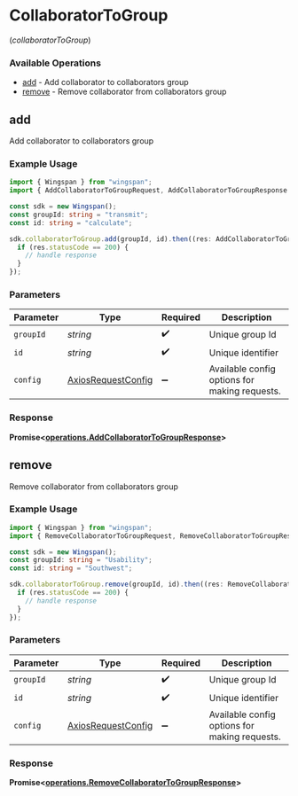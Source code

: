 # CollaboratorToGroup
(*collaboratorToGroup*)

### Available Operations

* [add](#add) - Add collaborator to collaborators group
* [remove](#remove) - Remove collaborator from collaborators group

## add

Add collaborator to collaborators group

### Example Usage

```typescript
import { Wingspan } from "wingspan";
import { AddCollaboratorToGroupRequest, AddCollaboratorToGroupResponse } from "wingspan/dist/sdk/models/operations";

const sdk = new Wingspan();
const groupId: string = "transmit";
const id: string = "calculate";

sdk.collaboratorToGroup.add(groupId, id).then((res: AddCollaboratorToGroupResponse) => {
  if (res.statusCode == 200) {
    // handle response
  }
});
```

### Parameters

| Parameter                                                    | Type                                                         | Required                                                     | Description                                                  |
| ------------------------------------------------------------ | ------------------------------------------------------------ | ------------------------------------------------------------ | ------------------------------------------------------------ |
| `groupId`                                                    | *string*                                                     | :heavy_check_mark:                                           | Unique group Id                                              |
| `id`                                                         | *string*                                                     | :heavy_check_mark:                                           | Unique identifier                                            |
| `config`                                                     | [AxiosRequestConfig](https://axios-http.com/docs/req_config) | :heavy_minus_sign:                                           | Available config options for making requests.                |


### Response

**Promise<[operations.AddCollaboratorToGroupResponse](../../models/operations/addcollaboratortogroupresponse.md)>**


## remove

Remove collaborator from collaborators group

### Example Usage

```typescript
import { Wingspan } from "wingspan";
import { RemoveCollaboratorToGroupRequest, RemoveCollaboratorToGroupResponse } from "wingspan/dist/sdk/models/operations";

const sdk = new Wingspan();
const groupId: string = "Usability";
const id: string = "Southwest";

sdk.collaboratorToGroup.remove(groupId, id).then((res: RemoveCollaboratorToGroupResponse) => {
  if (res.statusCode == 200) {
    // handle response
  }
});
```

### Parameters

| Parameter                                                    | Type                                                         | Required                                                     | Description                                                  |
| ------------------------------------------------------------ | ------------------------------------------------------------ | ------------------------------------------------------------ | ------------------------------------------------------------ |
| `groupId`                                                    | *string*                                                     | :heavy_check_mark:                                           | Unique group Id                                              |
| `id`                                                         | *string*                                                     | :heavy_check_mark:                                           | Unique identifier                                            |
| `config`                                                     | [AxiosRequestConfig](https://axios-http.com/docs/req_config) | :heavy_minus_sign:                                           | Available config options for making requests.                |


### Response

**Promise<[operations.RemoveCollaboratorToGroupResponse](../../models/operations/removecollaboratortogroupresponse.md)>**

